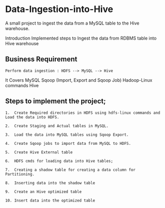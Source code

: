 # Data-Ingestion-into-Hive
A small project to ingest the data from a MySQL table to the Hive warehouse. 

Introduction
	Implemented steps to Ingest the data from RDBMS table into Hive warehouse
	
Business Requirement
--------------------
	Perform data ingestion : HDFS --> MySQL --> Hive
	
It Covers
	MySQL
	Sqoop (Import, Export and Sqoop Job)
	Hadoop-Linux commands
	Hive
	
Steps to implement the project;
-------------------------------

	1.	Create Required directories in HDFS using hdfs-linux commands and Load the data into HDFS.
	
	2.	Create Staging and Actual tables in MySQL.
	
	3.	Load the data into MySQL tables using Sqoop Export.
	
	4.	Create Sqoop jobs to import data from MySQL to HDFS.
	
	5.	Create Hive External table 
	
	6.	HDFS cmds for loading data into Hive tables;
	
	7.	Creating a shadow table for creating a data column for Partitioning.
	
	8.	Inserting data into the shadow table
	
	9.	Create an Hive optimized table
	
	10.	Insert data into the optimized table
